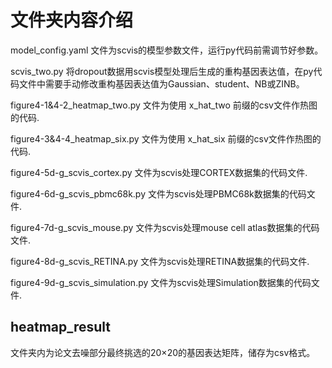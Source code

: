 # 文件夹内容介绍

model_config.yaml 文件为scvis的模型参数文件，运行py代码前需调节好参数。


scvis_two.py 将dropout数据用scvis模型处理后生成的重构基因表达值，在py代码文件中需要手动修改重构基因表达值为Gaussian、student、NB或ZINB。

figure4-1&4-2_heatmap_two.py	文件为使用 x_hat_two 前缀的csv文件作热图的代码.

figure4-3&4-4_heatmap_six.py	文件为使用 x_hat_six 前缀的csv文件作热图的代码.

figure4-5d-g_scvis_cortex.py	文件为scvis处理CORTEX数据集的代码文件.

figure4-6d-g_scvis_pbmc68k.py	文件为scvis处理PBMC68k数据集的代码文件.

figure4-7d-g_scvis_mouse.py	文件为scvis处理mouse cell atlas数据集的代码文件.

figure4-8d-g_scvis_RETINA.py	文件为scvis处理RETINA数据集的代码文件.

figure4-9d-g_scvis_simulation.py 文件为scvis处理Simulation数据集的代码文件.

## heatmap_result

文件夹内为论文去噪部分最终挑选的20×20的基因表达矩阵，储存为csv格式。